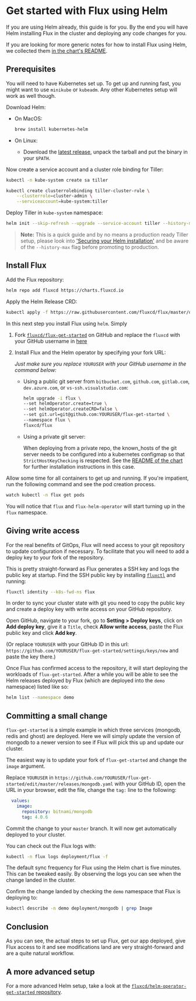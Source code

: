 # Get started with Flux using Helm

If you are using Helm already, this guide is for you. By the end
you will have Helm installing Flux in the cluster and deploying
any code changes for you.

If you are looking for more generic notes for how to install Flux
using Helm, we collected them [in the chart's
README](https://github.com/fluxcd/flux/blob/master/chart/flux/README.md).

## Prerequisites

You will need to have Kubernetes set up. To get up and running fast,
you might want to use `minikube` or `kubeadm`. Any other Kubernetes
setup will work as well though.

Download Helm:

- On MacOS:

  ```sh
  brew install kubernetes-helm
  ```

- On Linux:
  - Download the [latest release](https://github.com/kubernetes/helm/releases/latest),
    unpack the tarball and put the binary in your `$PATH`.

Now create a service account and a cluster role binding for Tiller:

```sh
kubectl -n kube-system create sa tiller

kubectl create clusterrolebinding tiller-cluster-rule \
    --clusterrole=cluster-admin \
    --serviceaccount=kube-system:tiller
```

Deploy Tiller in `kube-system` namespace:

```sh
helm init --skip-refresh --upgrade --service-account tiller --history-max 10
```

> **Note:** This is a quick guide and by no means a production ready
> Tiller setup, please look into ['Securing your Helm installation'](https://helm.sh/docs/using_helm/#securing-your-helm-installation)
> and be aware of the `--history-max` flag before promoting to
> production.

## Install Flux

Add the Flux repository:

```sh
helm repo add fluxcd https://charts.fluxcd.io
```

Apply the Helm Release CRD:

```sh
kubectl apply -f https://raw.githubusercontent.com/fluxcd/flux/master/deploy-helm/flux-helm-release-crd.yaml
```

In this next step you install Flux using `helm`. Simply

 1. Fork [`fluxcd/flux-get-started`](https://github.com/fluxcd/flux-get-started)
    on GitHub and replace the `fluxcd` with your GitHub username in
    [here](https://github.com/fluxcd/flux-get-started/blob/master/releases/ghost.yaml#L13)
 1. Install Flux and the Helm operator by specifying your fork URL:

      *Just make sure you replace `YOURUSER` with your GitHub username
      in the command below:*

    - Using a public git server from `bitbucket.com`, `github.com`, `gitlab.com`, `dev.azure.com`, or `vs-ssh.visualstudio.com`:

      ```sh
      helm upgrade -i flux \
      --set helmOperator.create=true \
      --set helmOperator.createCRD=false \
      --set git.url=git@github.com:YOURUSER/flux-get-started \
      --namespace flux \
      fluxcd/flux
      ```

    - Using a private git server:

      When deploying from a private repo, the known_hosts of the git server needs
      to be configured into a kubernetes configmap so that `StrictHostKeyChecking` is respected.
      See the [README of the chart](https://fluxcd/flux/blob/master/chart/flux/README.md#to-install-flux-with-the-helm-operator-and-a-private-git-repository)
      for further installation instructions in this case.

Allow some time for all containers to get up and running. If you're
impatient, run the following command and see the pod creation
process.

```sh
watch kubectl -n flux get pods
```

You will notice that `flux` and `flux-helm-operator` will start
turning up in the `flux` namespace.

## Giving write access

For the real benefits of GitOps, Flux will need access to your
git repository to update configuration if necessary. To facilitate
that you will need to add a deploy key to your fork of the
repository.

This is pretty straight-forward as Flux generates a SSH key and
logs the public key at startup. Find the SSH public key by
installing [`fluxctl`](../references/fluxctl.md) and running:

```sh
fluxctl identity --k8s-fwd-ns flux
```

In order to sync your cluster state with git you need to copy the
public key and create a deploy key with write access on your GitHub
repository.

Open GitHub, navigate to your fork, go to **Setting > Deploy keys**,
click on **Add deploy key**, give it a `Title`, check **Allow write
access**, paste the Flux public key and click **Add key**.

(Or replace `YOURUSER` with your GitHub ID in this url:
`https://github.com/YOURUSER/flux-get-started/settings/keys/new` and
paste the key there.)

Once Flux has confirmed access to the repository, it will start
deploying the workloads of `flux-get-started`. After a while you
will be able to see the Helm releases deployed by Flux (which are
deployed into the `demo` namespace) listed like so:

```sh
helm list --namespace demo
```

## Committing a small change

`flux-get-started` is a simple example in which three services
(mongodb, redis and ghost) are deployed. Here we will simply update the
version of mongodb to a newer version to see if Flux will pick this
up and update our cluster.

The easiest way is to update your fork of `flux-get-started` and
change the `image` argument.

Replace `YOURUSER` in `https://github.com/YOURUSER/flux-get-started/edit/master/releases/mongodb.yaml`
with your GitHub ID, open the URL in your browser, edit the file,
change the `tag:` line to the following:

```yaml
  values:
    image:
      repository: bitnami/mongodb
      tag: 4.0.6
```

Commit the change to your `master` branch. It will now get
automatically deployed to your cluster.

You can check out the Flux logs with:

```sh
kubectl -n flux logs deployment/flux -f
```

The default sync frequency for Flux using the Helm chart is
five minutes. This can be tweaked easily. By observing the logs
you can see when the change landed in the cluster.

Confirm the change landed by checking the `demo` namespace that
Flux is deploying to:

```sh
kubectl describe -n demo deployment/mongodb | grep Image
```

## Conclusion

As you can see, the actual steps to set up Flux, get our app
deployed, give Flux access to it and see modifications land are
very straight-forward and are a quite natural workflow.

## A more advanced setup

For a more advanced Helm setup, take a look at the
[`fluxcd/helm-operator-get-started` repository](https://github.com/fluxcd/helm-operator-get-started).
